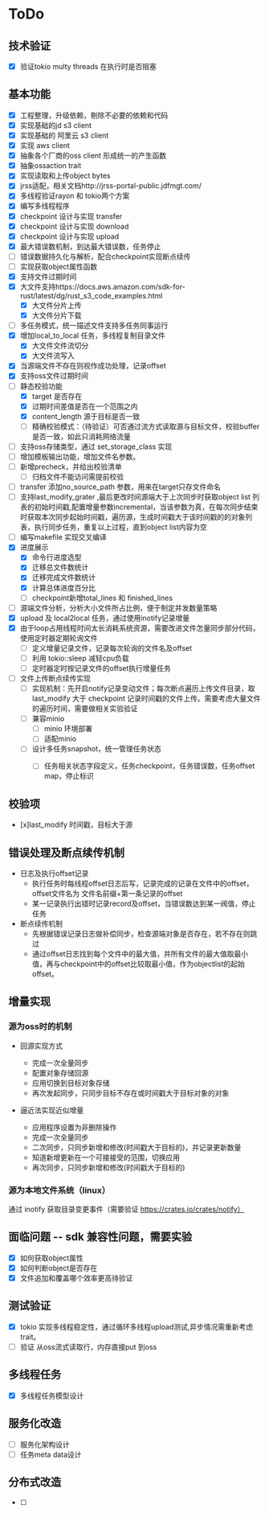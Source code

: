 # ToDo

## 技术验证

- [x] 验证tokio multy threads 在执行时是否阻塞

## 基本功能

- [x] 工程整理，升级依赖，剔除不必要的依赖和代码
- [x] 实现基础的jd s3 client
- [x] 实现基础的 阿里云 s3 client
- [x] 实现 aws client
- [x] 抽象各个厂商的oss client 形成统一的产生函数
- [x] 抽象ossaction trait
- [x] 实现读取和上传object bytes
- [x] jrss适配，相关文档http://jrss-portal-public.jdfmgt.com/
- [x] 多线程验证rayon 和 tokio两个方案
- [x] 编写多线程程序
- [x] checkpoint 设计与实现 transfer
- [x] checkpoint 设计与实现 download
- [x] checkpoint 设计与实现 upload
- [x] 最大错误数机制，到达最大错误数，任务停止
- [ ] 错误数据持久化与解析，配合checkpoint实现断点续传
- [ ] 实现获取object属性函数
- [x] 支持文件过期时间
- [x] 大文件支持https://docs.aws.amazon.com/sdk-for-rust/latest/dg/rust_s3_code_examples.html
  - [x] 大文件分片上传
  - [x] 大文件分片下载
- [ ] 多任务模式，统一描述文件支持多任务同事运行
- [x] 增加local_to_local 任务，多线程复制目录文件
  - [x] 大文件文件流切分
  - [x] 大文件流写入
- [x] 当源端文件不存在则视作成功处理，记录offset
- [x] 支持oss文件过期时间
- [ ] 静态校验功能
  - [x] target 是否存在
  - [x] 过期时间差值是否在一个范围之内
  - [x] content_length 源于目标是否一致
  - [ ] 精确校验模式：（待验证）可否通过流方式读取源与目标文件，校验buffer是否一致，如此只消耗网络流量
- [ ] 支持oss存储类型，通过 set_storage_class 实现
- [ ] 增加模板输出功能，增加文件名参数。
- [ ] 新增precheck，并给出校验清单
  - [ ] 归档文件不能访问需提前校验
- [ ] transfer 添加no_source_path 参数，用来在target只存文件命名
- [ ] 支持last_modify_grater ,最后更改时间源端大于上次同步时获取object list 列表的初始时间戳,配置增量参数incremental，当该参数为真，在每次同步结束时获取本次同步起始时间戳，遍历源，生成时间戳大于该时间戳的的对象列表，执行同步任务，重复以上过程，直到object list内容为空
- [ ] 编写makefile 实现交叉编译
- [x] 进度展示
  - [x] 命令行进度选型
  - [x] 迁移总文件数统计
  - [x] 迁移完成文件数统计
  - [x] 计算总体进度百分比
  - [ ] checkpoint新增total_lines 和 finished_lines
- [ ] 源端文件分析，分析大小文件所占比例，便于制定并发数量策略
- [x] upload 及 local2local 任务，通过使用inotify记录增量
- [x] 由于loop占用线程时间太长消耗系统资源，需要改进文件怎量同步部分代码，使用定时器定期轮询文件
  - [ ] 定义增量记录文件，记录每次轮询的文件名及offset
  - [ ] 利用 tokio::sleep 减轻cpu负载
  - [ ] 定时器定时按记录文件的offset执行增量任务
- [ ] 文件上传断点续传实现
  - [ ] 实现机制：先开启notify记录变动文件；每次断点遍历上传文件目录，取last_modify 大于  checkpoint 记录时间戳的文件上传。需要考虑大量文件的遍历时间，需要做相关实验验证
  - [ ] 兼容minio
    - [ ] minio 环境部署
    - [ ] 适配minio 
  - [ ] 设计多任务snapshot，统一管理任务状态
    - [ ] 任务相关状态字段定义，任务checkpoint，任务错误数，任务offset map，停止标识
  

## 校验项

- [x]last_modify 时间戳，目标大于源

## 错误处理及断点续传机制

* 日志及执行offset记录
  * 执行任务时每线程offset日志后写，记录完成的记录在文件中的offset，offset文件名为 文件名前缀+第一条记录的offset
  * 某一记录执行出错时记录record及offset，当错误数达到某一阀值，停止任务
* 断点续传机制
  * 先根据错误记录日志做补偿同步，检查源端对象是否存在，若不存在则跳过
  * 通过offset日志找到每个文件中的最大值，并所有文件的最大值取最小值，再与checkpoint中的offset比较取最小值，作为objectlist的起始offset。

## 增量实现

### 源为oss时的机制

- 回源实现方式
  - 完成一次全量同步
  - 配置对象存储回源
  - 应用切换到目标对象存储
  - 再次发起同步，只同步目标不存在或时间戳大于目标对象的对象

- 逼近法实现近似增量
  - 应用程序设置为非删除操作
  - 完成一次全量同步
  - 二次同步，只同步新增和修改(时间戳大于目标的)，并记录更新数量
  - 知道新增更新在一个可接接受的范围，切换应用
  - 再次同步，只同步新增和修改(时间戳大于目标的)

### 源为本地文件系统（linux）

通过 inotify 获取目录变更事件（需要验证 https://crates.io/crates/notify）

## 面临问题 -- sdk 兼容性问题，需要实验

- [x] 如何获取object属性
- [x] 如何判断object是否存在
- [x] 文件追加和覆盖哪个效率更高待验证

## 测试验证

- [x] tokio  实现多线程稳定性，通过循环多线程upload测试,异步情况需重新考虑trait。
- [ ] 验证 从oss流式读取行，内存直接put 到oss

## 多线程任务

- [x] 多线程任务模型设计

## 服务化改造

- [ ] 服务化架构设计
- [ ] 任务meta data设计

## 分布式改造

- [ ]

